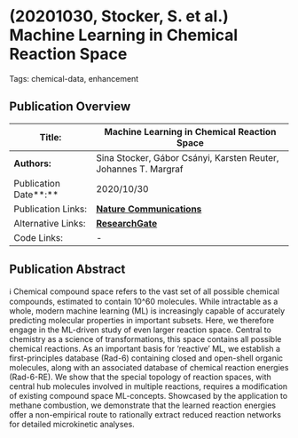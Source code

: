 # (20201030, Stocker, S. et al.) Machine Learning in Chemical Reaction Space

Tags: chemical-data, enhancement

## Publication Overview

| **Title:**  | Machine Learning in Chemical Reaction Space |
| --- | --- |
| **Authors:**  | Sina Stocker, Gábor Csányi, Karsten Reuter, Johannes T. Margraf |
| Publication Date**:**  | 2020/10/30 |
| Publication Links: | [**Nature Communications**](https://www.nature.com/articles/s41467-020-19267-x) |
| Alternative Links: | [**ResearchGate**](https://www.researchgate.net/publication/346489611_Machine_learning_in_chemical_reaction_space) |
| Code Links: | - |

## Publication Abstract

<aside>
ℹ️ Chemical compound space refers to the vast set of all possible chemical compounds, estimated to contain 10^60 molecules. While intractable as a whole, modern machine learning (ML) is increasingly capable of accurately predicting molecular properties in important subsets. Here, we therefore engage in the ML-driven study of even larger reaction space. Central to chemistry as a science of transformations, this space contains all possible chemical reactions. As an important basis for ‘reactive’ ML, we establish a first-principles database (Rad-6) containing closed and open-shell organic molecules, along with an associated database of chemical reaction energies (Rad-6-RE). We show that the special topology of reaction spaces, with central hub molecules involved in multiple reactions, requires a modification of existing compound space ML-concepts. Showcased by the application to methane combustion, we demonstrate that the learned reaction energies offer a non-empirical route to rationally extract reduced reaction networks for detailed microkinetic analyses.

</aside>